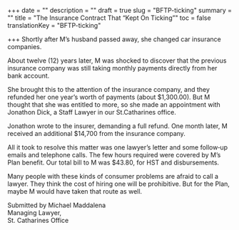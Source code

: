 +++
date = ""
description = ""
draft = true
slug = "BFTP-ticking"
summary = ""
title = "The Insurance Contract That “Kept On Ticking”"
toc = false
translationKey = "BFTP-ticking"

+++
Shortly after M’s husband passed away, she changed car insurance companies.

About twelve (12) years later, M was shocked to discover that the previous insurance company was still taking monthly payments directly from her bank account.

She brought this to the attention of the insurance company, and they refunded her one year’s worth of payments (about $1,300.00). But M thought that she was entitled to more, so she made an appointment with Jonathon Dick, a Staff Lawyer in our St.Catharines office.

Jonathon wrote to the insurer, demanding a full refund. One month later, M received an additional $14,700 from the insurance company.

All it took to resolve this matter was one lawyer’s letter and some follow‐up emails and telephone calls. The few hours required were covered by M’s Plan benefit. Our total bill to M was $43.80, for HST and disbursements.

Many people with these kinds of consumer problems are afraid to call a lawyer. They think the cost of hiring one will be prohibitive. But for the Plan, maybe M would have taken that route as well.

Submitted by Michael Maddalena  
Managing Lawyer,  
St. Catharines Office
